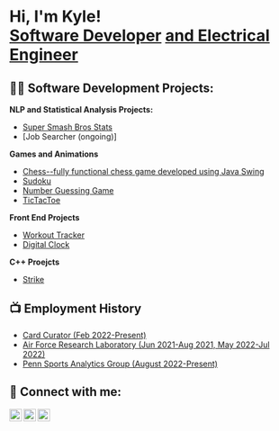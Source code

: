 <h1>Hi, I'm Kyle! <br/><a href="https://github.com/kkyw30">Software Developer</a> <a href="https://www.linkedin.com/in/kyle-wu-4468b41a7">and Electrical Engineer</a>

<h2>👨‍💻 Software Development Projects:</h2>

<b>NLP and Statistical Analysis Projects:</b>
  - [Super Smash Bros Stats](https://github.com/kkyw30/Super-Smash-Bros-Stats)
  - [Job Searcher (ongoing)]
  
<b>Games and Animations</b>
  - [Chess--fully functional chess game developed using Java Swing](https://github.com/kkyw30/Chess-Game)
  - [Sudoku](https://github.com/kkyw30/Sudoku-Game)
  - [Number Guessing Game](github.com/kkyw30/Number-Guessing-Game)
  - [TicTacToe](https://github.com/kkyw30/TicTacToe)
  
<b>Front End Projects</b>
  - [Workout Tracker](https://github.com/kkyw30/Workout-Tracker)
  - [Digital Clock](https://github.com/kkyw30/Digital-Clock-App)
  
<b>C++ Proejcts</b>
  - [Strike](https://github.com/kkyw30/Strike)
  
<h2>📺 Employment History</h2>

- [Card Curator (Feb 2022-Present)](https://www.cardcurator.com)
- [Air Force Research Laboratory (Jun 2021-Aug 2021, May 2022-Jul 2022)](https://www.afrl.af.mil)
- [Penn Sports Analytics Group (August 2022-Present)](https://pennsportsanalyticsgroup.weebly.com)

<h2> 🤳 Connect with me:</h2>

[<img align="left" alt="kkyw30 | LinkedIn" width="22px" src="https://cdn.jsdelivr.net/npm/simple-icons@v3/icons/linkedin.svg" />][linkedin]
[<img align="left" alt="kkyw30 | Instagram" width="22px" src="https://cdn.jsdelivr.net/npm/simple-icons@v3/icons/instagram.svg" />][instagram]
[<img align="left" alt="kkyw30 | Facebook" width="22px" src="https://cdn.jsdelivr.net/npm/simple-icons@v3/icons/facebook.svg" />][facebook]

[facebook]: https://www.facebook.com/kyle.wu.374
[instagram]: https://www.instagram.com/kkyw30/
[linkedin]: https://linkedin.com/in/kyle-wu-4468b41a7

<!---
kkyw30/kkyw30 is a ✨ special ✨ repository because its `README.md` (this file) appears on your GitHub profile.
You can click the Preview link to take a look at your changes.
--->


